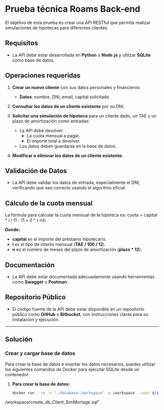 # Prueba técnica Roams Back-end

El objetivo de esta prueba es crear una API RESTful que permita realizar simulaciones de hipotecas para diferentes clientes.

## Requisitos

- La API debe estar desarrollada en **Python** o **Node.js** y utilizar **SQLite** como base de datos.
  
## Operaciones requeridas

1. **Crear un nuevo cliente** con sus datos personales y financieros:
   - **Datos**: nombre, DNI, email, capital solicitado.
   
2. **Consultar los datos de un cliente existente** por su DNI.

3. **Solicitar una simulación de hipoteca** para un cliente dado, un TAE y un plazo de amortización como entradas:
   - La API debe devolver:
     - La cuota mensual a pagar.
     - El importe total a devolver.
   - Los datos deben guardarse en la base de datos.
   
4. **Modificar o eliminar los datos de un cliente existente.**

## Validación de Datos

- La API debe validar los datos de entrada, especialmente el DNI, verificando que sea correcto usando el algoritmo oficial.

## Cálculo de la cuota mensual
La fórmula para calcular la cuota mensual de la hipoteca es:
cuota = capital * i / (1 - (1 + i) ^ (-n))

**Donde:**
- **capital** es el importe del préstamo hipotecario.
- **i** es el tipo de interés mensual (**TAE / 100 / 12**).
- **n** es el número de meses del plazo de amortización (**plazo * 12**).

## Documentación

- La API debe estar documentada adecuadamente usando herramientas como **Swagger** o **Postman**.

## Repositorio Público

- El código fuente de la API debe estar disponible en un repositorio público como **GitHub** o **Bitbucket**, con instrucciones claras para su instalación y ejecución.

---

## Solución

### Crear y cargar base de datos

Para crear la base de datos e insertar los datos necesarios, puedes utilizar los siguientes comandos de Docker para ejecutar SQLite desde un contenedor:

1. **Para crear la base de datos:**
   ```bash
   docker run --rm -v "./database:/workspace" -w /workspace --user $(id -u):$(id -g) keinos/sqlite3 sqlite3 -cmd ".read 
/workspace/create_db_Client_SimMortage.sql"